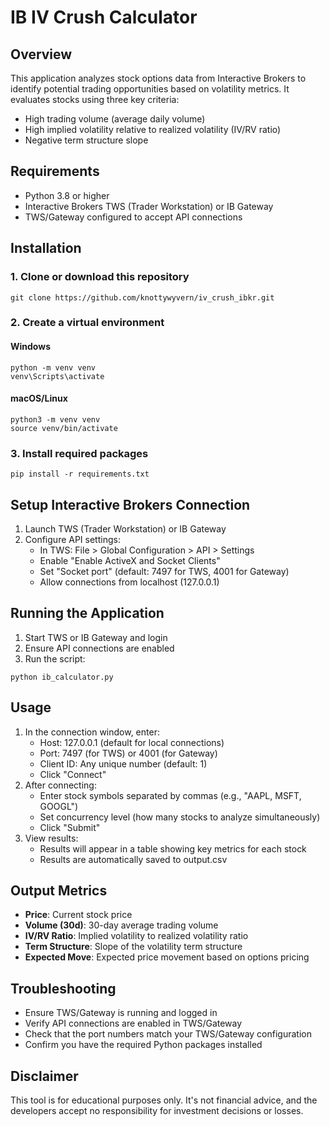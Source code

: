 # IB IV Crush Calculator
## Overview
This application analyzes stock options data from Interactive Brokers to identify potential trading opportunities based on volatility metrics. It evaluates stocks using three key criteria:
- High trading volume (average daily volume)
- High implied volatility relative to realized volatility (IV/RV ratio)
- Negative term structure slope
## Requirements
- Python 3.8 or higher
- Interactive Brokers TWS (Trader Workstation) or IB Gateway
- TWS/Gateway configured to accept API connections
## Installation
### 1. Clone or download this repository
```
git clone https://github.com/knottywyvern/iv_crush_ibkr.git
```
### 2. Create a virtual environment
#### Windows
```
python -m venv venv
venv\Scripts\activate
```
#### macOS/Linux
```
python3 -m venv venv
source venv/bin/activate
```
### 3. Install required packages
```
pip install -r requirements.txt
```
## Setup Interactive Brokers Connection
1. Launch TWS (Trader Workstation) or IB Gateway
2. Configure API settings:
   - In TWS: File > Global Configuration > API > Settings
   - Enable "Enable ActiveX and Socket Clients"
   - Set "Socket port" (default: 7497 for TWS, 4001 for Gateway)
   - Allow connections from localhost (127.0.0.1)
## Running the Application
1. Start TWS or IB Gateway and login
2. Ensure API connections are enabled
3. Run the script:
```
python ib_calculator.py
```
## Usage
1. In the connection window, enter:
   - Host: 127.0.0.1 (default for local connections)
   - Port: 7497 (for TWS) or 4001 (for Gateway)
   - Client ID: Any unique number (default: 1)
   - Click "Connect"
2. After connecting:
   - Enter stock symbols separated by commas (e.g., "AAPL, MSFT, GOOGL")
   - Set concurrency level (how many stocks to analyze simultaneously)
   - Click "Submit"
3. View results:
   - Results will appear in a table showing key metrics for each stock
   - Results are automatically saved to output.csv
## Output Metrics
- **Price**: Current stock price
- **Volume (30d)**: 30-day average trading volume
- **IV/RV Ratio**: Implied volatility to realized volatility ratio
- **Term Structure**: Slope of the volatility term structure
- **Expected Move**: Expected price movement based on options pricing
## Troubleshooting
- Ensure TWS/Gateway is running and logged in
- Verify API connections are enabled in TWS/Gateway
- Check that the port numbers match your TWS/Gateway configuration
- Confirm you have the required Python packages installed
## Disclaimer
This tool is for educational purposes only. It's not financial advice, and the developers accept no responsibility for investment decisions or losses. 